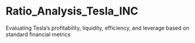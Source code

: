 # Ratio_Analysis_Tesla_INC
Evaluating Tesla’s profitability, liquidity, efficiency, and leverage based on standard financial metrics
